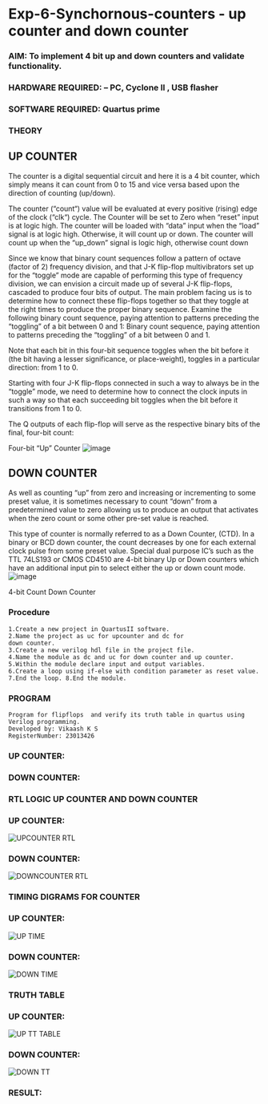 # Exp-6-Synchornous-counters - up counter and down counter 
### AIM: To implement 4 bit up and down counters and validate  functionality.
### HARDWARE REQUIRED:  – PC, Cyclone II , USB flasher
### SOFTWARE REQUIRED:   Quartus prime
### THEORY 

## UP COUNTER 
The counter is a digital sequential circuit and here it is a 4 bit counter, which simply means it can count from 0 to 15 and vice versa based upon the direction of counting (up/down). 

The counter (“count“) value will be evaluated at every positive (rising) edge of the clock (“clk“) cycle.
The Counter will be set to Zero when “reset” input is at logic high.
The counter will be loaded with “data” input when the “load” signal is at logic high. Otherwise, it will count up or down.
The counter will count up when the “up_down” signal is logic high, otherwise count down

Since we know that binary count sequences follow a pattern of octave (factor of 2) frequency division, and that J-K flip-flop multivibrators set up for the “toggle” mode are capable of performing this type of frequency division, we can envision a circuit made up of several J-K flip-flops, cascaded to produce four bits of output.
The main problem facing us is to determine how to connect these flip-flops together so that they toggle at the right times to produce the proper binary sequence.
Examine the following binary count sequence, paying attention to patterns preceding the “toggling” of a bit between 0 and 1:
Binary count sequence, paying attention to patterns preceding the “toggling” of a bit between 0 and 1.

Note that each bit in this four-bit sequence toggles when the bit before it (the bit having a lesser significance, or place-weight), toggles in a particular direction: from 1 to 0.



 
 

Starting with four J-K flip-flops connected in such a way to always be in the “toggle” mode, we need to determine how to connect the clock inputs in such a way so that each succeeding bit toggles when the bit before it transitions from 1 to 0.

The Q outputs of each flip-flop will serve as the respective binary bits of the final, four-bit count:

 
 

Four-bit “Up” Counter
![image](https://user-images.githubusercontent.com/36288975/169644758-b2f4339d-9532-40c5-af40-8f4f8c942e2c.png)



## DOWN COUNTER 

As well as counting “up” from zero and increasing or incrementing to some preset value, it is sometimes necessary to count “down” from a predetermined value to zero allowing us to produce an output that activates when the zero count or some other pre-set value is reached.

This type of counter is normally referred to as a Down Counter, (CTD). In a binary or BCD down counter, the count decreases by one for each external clock pulse from some preset value. Special dual purpose IC’s such as the TTL 74LS193 or CMOS CD4510 are 4-bit binary Up or Down counters which have an additional input pin to select either the up or down count mode.
![image](https://user-images.githubusercontent.com/36288975/169644844-1a14e123-7228-4ed8-81a9-eb937dff4ac8.png)


4-bit Count Down Counter
### Procedure
~~~
1.Create a new project in QuartusII software.
2.Name the project as uc for upcounter and dc for
down counter.
3.Create a new verilog hdl file in the project file.
4.Name the module as dc and uc for down counter and up counter.
5.Within the module declare input and output variables.
6.Create a loop using if-else with condition parameter as reset value.
7.End the loop. 8.End the module.
~~~
### PROGRAM 
~~~
Program for flipflops  and verify its truth table in quartus using Verilog programming.
Developed by: Vikaash K S
RegisterNumber: 23013426
~~~
### UP COUNTER:

### DOWN COUNTER:

### RTL LOGIC UP COUNTER AND DOWN COUNTER  
### UP COUNTER:
![UPCOUNTER RTL](https://github.com/Vikaash19/Exp-06-Synchornous-counters-/assets/148514589/007302d6-0895-4462-bc02-5d8e4df64892)

### DOWN COUNTER:
![DOWNCOUNTER RTL](https://github.com/Vikaash19/Exp-06-Synchornous-counters-/assets/148514589/1116c274-2f9f-4479-b0f2-bb71e64b4317)

### TIMING DIGRAMS FOR COUNTER  
### UP COUNTER:
![UP TIME](https://github.com/Vikaash19/Exp-06-Synchornous-counters-/assets/148514589/5caac084-8dfb-4964-b868-bb848891f451)

### DOWN COUNTER:
![DOWN TIME](https://github.com/Vikaash19/Exp-06-Synchornous-counters-/assets/148514589/d7c05300-81a3-4ca9-9a53-5ef3829d8413)

### TRUTH TABLE 
### UP COUNTER:
![UP TT TABLE](https://github.com/Vikaash19/Exp-06-Synchornous-counters-/assets/148514589/8c76dca4-6f5e-46dc-8713-a20e774fb595)

### DOWN COUNTER:
![DOWN TT](https://github.com/Vikaash19/Exp-06-Synchornous-counters-/assets/148514589/b4e5bfff-6526-4021-bf8b-46e11e500f04)

### RESULT:
